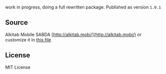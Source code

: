 work in progress, doing a full rewritten package. Published as version ```1.0.1```
## Source

Alkitab Mobile SABDA [http://alkitab.mobi/](http://alkitab.mobi/)
or customize it in [this file](src/index.ts)

## License

MIT License
